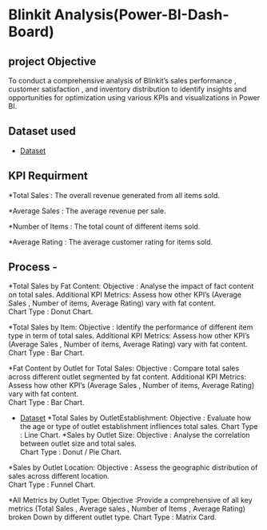 # Blinkit Analysis(Power-BI-Dash-Board)
## project Objective
To conduct a comprehensive analysis of Blinkit’s sales performance , customer satisfaction , and inventory distribution to identify insights and opportunities for optimization using various KPIs and visualizations in Power BI.
## Dataset used 
- <a href="https://drive.google.com/drive/folders/1mKh61zKVBnPJN0A5lc77osGNkmNa-loI">Dataset</a>

## KPI Requirment
*Total Sales : The overall revenue generated from all items sold.

*Average Sales : The average revenue per sale.

*Number of Items : The total count of different items sold.

*Average Rating : The average customer rating for items sold.

## Process -
*Total Sales by Fat Content: 
                      Objective : Analyse the impact of fact content on total sales.
                        Additional KPI Metrics: Assess how other KPI’s (Average Sales , Number of items, Average Rating) vary with fat content.                                
                        Chart Type : Donut Chart.

*Total Sales by Item: 
                    Objective : Identify the performance of different item type in term of total sales.
                    Additional KPI Metrics: Assess how other KPI’s (Average Sales , Number of items, Average Rating) vary with fat content.                                
                    Chart Type : Bar Chart.

*Fat Content by Outlet for Total Sales:
                    Objective : Compare total sales across different outlet segmented by fat content.
                    Additional KPI Metrics: Assess how other KPI’s (Average Sales , Number of items, Average Rating) vary with fat content.                                
                    Chart Type : Bar Chart.
- <a href="https://github.com/sonaliwarkhade1310/Power-BI-Dash-Board/blob/main/Screenshot%20%20Dash%20Board.png">Dataset</a>
*Total Sales by OutletEstablishment:
                     Objective : Evaluate how the age or type of outlet establishment infliences total sales.
                     Chart Type : Line Chart.
*Sales by Outlet Size: 
                     Objective : Analyse the correlation between outlet size and total sales.                            
                     Chart Type : Donut /  Pie Chart.

*Sales by Outlet Location: 
                    Objective : Assess the geographic distribution of sales across different location.                                
                    Chart Type : Funnel Chart.

*All Metrics by Outlet Type:
                    Objective :Provide a comprehensive of all key metrics (Total Sales , Average sales , Number of Items , Average Rating) broken 
                    Down by different outlet type.
                    Chart Type : Matrix Card.



